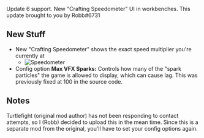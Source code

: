 Update 6 support. New "Crafting Speedometer" UI in workbenches. This update brought to you by Robb#6731




## New Stuff

- New "Crafting Speedometer" shows the exact speed multiplier you're currently at
  - ![Speedometer](https://i.imgur.com/YS2WQSv.png)
- Config option **Max VFX Sparks:** Controls how many of the "spark particles" the game is allowed to display, which can cause lag. This was previously fixed at 100 in the source code.

## Notes

Turtlefight (original mod author) has not been responding to contact attempts, so I (Robb) decided to upload this in the mean time. Since this is a separate mod from the original, you'll have to set your config options again.
